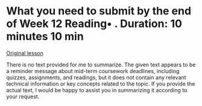 # What you need to submit by the end of Week 12 Reading• . Duration: 10 minutes 10 min

[Original lesson](https://www.coursera.org/learn/uol-how-computers-work/supplement/XQhte/what-you-need-to-submit-by-the-end-of-week-12)

There is no text provided for me to summarize. The given text appears to be a reminder message about mid-term coursework deadlines, including quizzes, assignments, and readings, but it does not contain any relevant technical information or key concepts related to the topic. If you provide the actual text, I would be happy to assist you in summarizing it according to your request.

